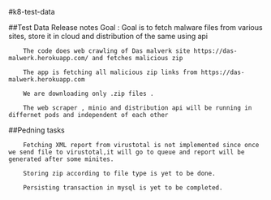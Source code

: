 #k8-test-data

##Test Data Release notes
        Goal : Goal is to fetch malware files from various sites, store it in cloud and distribution of the same using api

        The code does web crawling of Das malverk site https://das-malwerk.herokuapp.com/ and fetches malicious zip 

        The app is fetching all malicious zip links from https://das-malwerk.herokuapp.com
        
        We are downloading only .zip files .
        
        The web scraper , minio and distribution api will be running in differnet pods and independent of each other
        
##Pedning tasks

        Fetching XML report from virustotal is not implemented since once we send file to virustotal,it will go to queue and report will be generated after some minites. 
        
        Storing zip according to file type is yet to be done.
        
        Persisting transaction in mysql is yet to be completed.



